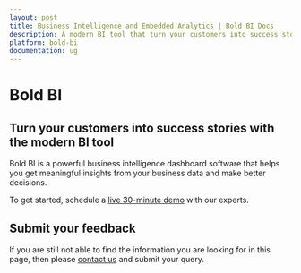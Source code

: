 ```yaml
---
layout: post
title: Business Intelligence and Embedded Analytics | Bold BI Docs
description: A modern BI tool that turn your customers into success stories. It can be either cloud-hosted or deployed in your servers and/or embed analytics in your apps.
platform: bold-bi
documentation: ug
---
```


# Bold BI

## Turn your customers into success stories with the modern BI tool
Bold BI is a powerful business intelligence dashboard software that helps you get meaningful insights from your business data and make better decisions.

To get started, schedule a [live 30-minute demo](https://www.boldbi.com/embedded/get-free-demo) with our experts.

## Submit your feedback

If you are still not able to find the information you are looking for in this page, then please [contact us](https://www.boldbi.com/contact) and submit your query.


